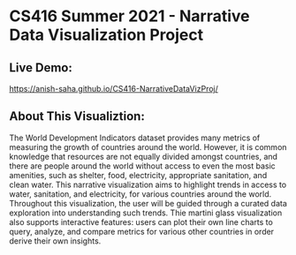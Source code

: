 # CS416 Summer 2021 - Narrative Data Visualization Project

## Live Demo:
https://anish-saha.github.io/CS416-NarrativeDataVizProj/

## About This Visualiztion:
The World Development Indicators dataset provides many metrics of measuring the growth of countries around the world. However, it is common knowledge that resources are not equally divided amongst countries, and there are people around the world without access to even the most basic amenities, such as shelter, food, electricity, appropriate sanitation, and clean water. This narrative visualization aims to highlight trends in access to water, sanitation, and electricity, for various countries around the world. Throughout this visualization, the user will be guided through a curated data exploration into understanding such trends. Thie martini glass visualization also supports interactive features: users can plot their own line charts to query, analyze, and compare metrics for various other countries in order derive their own insights. 
